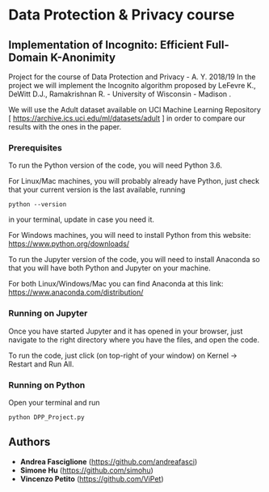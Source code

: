 # Data Protection & Privacy course
## Implementation of Incognito: Efficient Full-Domain K-Anonimity  

Project for the course of Data Protection and Privacy - A. Y. 2018/19
In the project we will implement the Incognito algorithm proposed by LeFevre K., DeWitt D.J., Ramakrishnan R. - University of Wisconsin - Madison .

We will use the Adult dataset available on UCI Machine Learning Repository [ https://archive.ics.uci.edu/ml/datasets/adult ] in order to compare our results with the ones in the paper.

### Prerequisites

To run the Python version of the code, you will need Python 3.6. 

For Linux/Mac machines, you will probably already have Python, just check that your current version is the last available, running 
```
python --version
```
in your terminal, update in case you need it.

For Windows machines, you will need to install Python from this website: https://www.python.org/downloads/

To run the Jupyter version of the code, you will need to install Anaconda so that you will have both Python and Jupyter on your machine.

For both Linux/Windows/Mac you can find Anaconda at this link: https://www.anaconda.com/distribution/

### Running on Jupyter

Once you have started Jupyter and it has opened in your browser, just navigate to the right directory where you have the files, and open the code.

To run the code, just click (on top-right of your window) on Kernel -> Restart and Run All.

### Running on Python

Open your terminal and run

```
python DPP_Project.py
```

## Authors

* **Andrea Fasciglione** (https://github.com/andreafasci)
* **Simone Hu** (https://github.com/simohu)
* **Vincenzo Petito** (https://github.com/ViPet)
